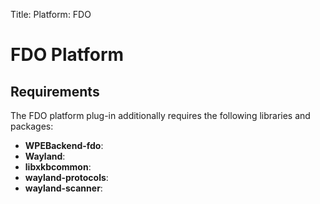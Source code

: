 Title: Platform: FDO

# FDO Platform

## Requirements

The FDO platform plug-in additionally requires the following libraries and
packages:

- **WPEBackend-fdo**:
- **Wayland**:
- **libxkbcommon**:
- **wayland-protocols**:
- **wayland-scanner**:
